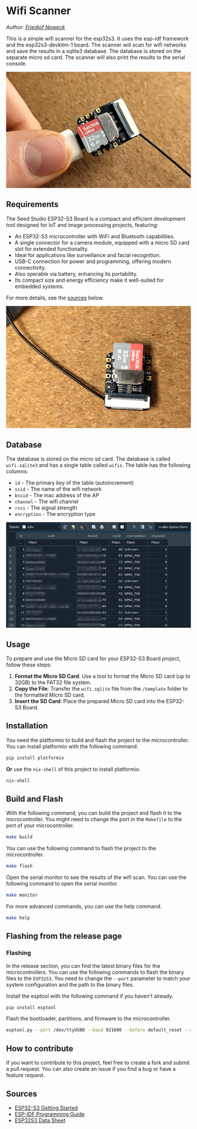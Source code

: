 # Wifi Scanner
*Author: [Friedjof Noweck](https://github.com/friedjof)*

This is a simple wifi scanner for the esp32s3. It uses the esp-idf framework and the esp32s3-devkitm-1 board. The scanner will scan for wifi networks and save the results in a sqlite3 database. The database is stored on the separate micro sd card. The scanner will also print the results to the serial console.

![ESP32S3 Size](./images/esp32s3-size.jpg)

## Requirements
The Seed Studio ESP32-S3 Board is a compact and efficient development tool designed for IoT and image processing projects, featuring:

- An ESP32-S3 microcontroller with WiFi and Bluetooth capabilities.
- A single connector for a camera module, equipped with a micro SD card slot for extended functionality.
- Ideal for applications like surveillance and facial recognition.
- USB-C connection for power and programming, offering modern connectivity.
- Also operable via battery, enhancing its portability.
- Its compact size and energy efficiency make it well-suited for embedded systems.

For more details, see the [sources](#sources) below.

![ESP32S3](./images/esp32s3.png)

## Database
The database is stored on the micro sd card. The database is called `wifi.sqlite3` and has a single table called `wifis`. The table has the following columns:
- `id` - The primary key of the table (autoincrement)
- `ssid` - The name of the wifi network
- `bssid` - The mac address of the AP
- `channel` - The wifi channel
- `rssi` - The signal strength
- `encryption` - The encryption type

![Database with dummy data](./images/database-dump.png)

## Usage
To prepare and use the Micro SD card for your ESP32-S3 Board project, follow these steps:

1. **Format the Micro SD Card**: Use a tool to format the Micro SD card (up to 32GB) to the FAT32 file system.
2. **Copy the File**: Transfer the `wifi.sqlite` file from the `/template` folder to the formatted Micro SD card.
3. **Insert the SD Card**: Place the prepared Micro SD card into the ESP32-S3 Board.

## Installation
You need the platformio to build and flash the project to the microcontroller. You can install platformio with the following command.
```bash
pip install platformio
```
**Or** use the `nix-shell` of this project to install platformio.
```bash
nix-shell
```

## Build and Flash
With the following command, you can build the project and flash it to the microcontroller. You might need to change the port in the `Makefile` to the port of your microcontroller.
```bash
make build
```
You can use the following command to flash the project to the microcontroller.
```bash
make flash
```
Open the serial monitor to see the results of the wifi scan. You can use the following command to open the serial monitor.
```bash
make monitor
```
For more advanced commands, you can use the help command.
```bash
make help
```

## Flashing from the release page
### Flashing
In the release section, you can find the latest binary files for the microcontrollers. You can use the following commands to flash the binary files to the `ESP32S3`.
You need to change the `--port` parameter to match your system configuration and the path to the binary files.

Install the esptool with the following command if you haven't already.
```bash
pip install esptool
```

Flash the bootloader, partitions, and firmware to the microcontroller.
```bash
esptool.py --port /dev/ttyUSB0 --baud 921600 --before default_reset --after hard_reset write_flash -z --flash_mode dio --flash_freq 40m --flash_size detect 0x1000 bootloader.bin 0x8000 partitions.bin 0x10000 firmware.bin
```

## How to contribute
If you want to contribute to this project, feel free to create a fork and submit a pull request. You can also create an issue if you find a bug or have a feature request.

## Sources
- [ESP32-S3 Getting Started](https://wiki.seeedstudio.com/xiao_esp32s3_getting_started/)
- [ESP-IDF Programming Guide](https://docs.espressif.com/projects/esp-idf/en/latest/esp32s3/index.html)
- [ESP32S3 Data Sheet](https://www.espressif.com/sites/default/files/documentation/esp32-s3_datasheet_en.pdf)
